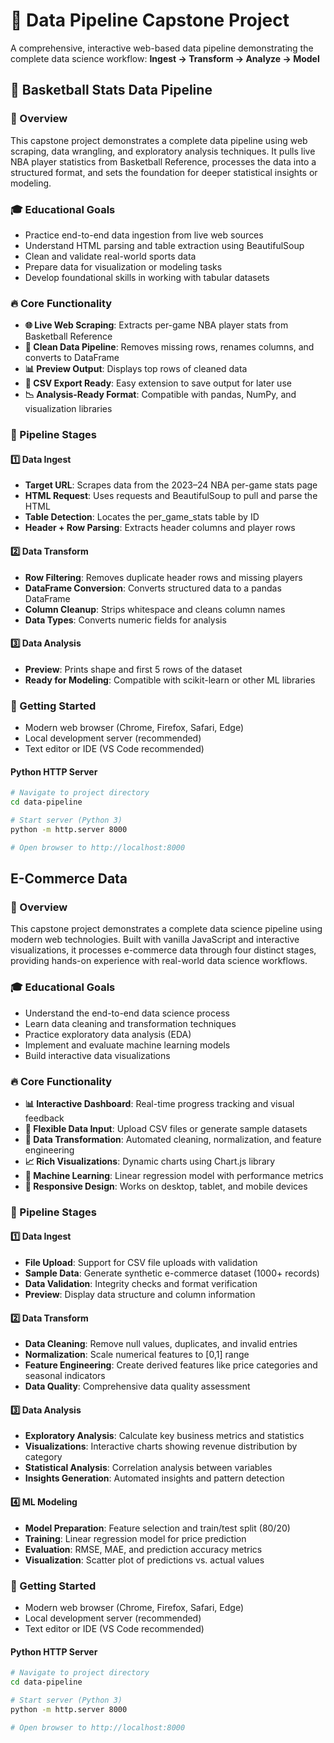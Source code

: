 # 🚀 Data Pipeline Capstone Project

A comprehensive, interactive web-based data pipeline demonstrating the complete data science workflow: **Ingest → Transform → Analyze → Model**

## 🏀 Basketball Stats Data Pipeline
### 🎯 Overview
This capstone project demonstrates a complete data pipeline using web scraping, data wrangling, and exploratory analysis techniques. It pulls live NBA player statistics from Basketball Reference, processes the data into a structured format, and sets the foundation for deeper statistical insights or modeling.

### 🎓 Educational Goals
- Practice end-to-end data ingestion from live web sources
- Understand HTML parsing and table extraction using BeautifulSoup
- Clean and validate real-world sports data
- Prepare data for visualization or modeling tasks
- Develop foundational skills in working with tabular datasets

### 🔥 Core Functionality
- **🌐 Live Web Scraping**: Extracts per-game NBA player stats from Basketball Reference
- **🧹 Clean Data Pipeline**: Removes missing rows, renames columns, and converts to DataFrame
- **📊 Preview Output**: Displays top rows of cleaned data
- **📁 CSV Export Ready**: Easy extension to save output for later use
- **📉 Analysis-Ready Format**: Compatible with pandas, NumPy, and visualization libraries

### 🔄 Pipeline Stages
#### 1️⃣ Data Ingest
- **Target URL**: Scrapes data from the 2023–24 NBA per-game stats page
- **HTML Request**: Uses requests and BeautifulSoup to pull and parse the HTML
- **Table Detection**: Locates the per_game_stats table by ID
- **Header + Row Parsing**: Extracts header columns and player rows

#### 2️⃣ Data Transform
- **Row Filtering**: Removes duplicate header rows and missing players
- **DataFrame Conversion**: Converts structured data to a pandas DataFrame
- **Column Cleanup**: Strips whitespace and cleans column names
- **Data Types**: Converts numeric fields for analysis

#### 3️⃣ Data Analysis
- **Preview**: Prints shape and first 5 rows of the dataset
- **Ready for Modeling**: Compatible with scikit-learn or other ML libraries

### 🚀 Getting Started
- Modern web browser (Chrome, Firefox, Safari, Edge)
- Local development server (recommended)
- Text editor or IDE (VS Code recommended)

#### Python HTTP Server
```bash
# Navigate to project directory
cd data-pipeline

# Start server (Python 3)
python -m http.server 8000

# Open browser to http://localhost:8000
```

## E-Commerce Data

### 🎯 Overview

This capstone project demonstrates a complete data science pipeline using modern web technologies. Built with vanilla JavaScript and interactive visualizations, it processes e-commerce data through four distinct stages, providing hands-on experience with real-world data science workflows.

### 🎓 Educational Goals
- Understand the end-to-end data science process
- Learn data cleaning and transformation techniques
- Practice exploratory data analysis (EDA)
- Implement and evaluate machine learning models
- Build interactive data visualizations

### 🔥 Core Functionality
- **📊 Interactive Dashboard**: Real-time progress tracking and visual feedback
- **📁 Flexible Data Input**: Upload CSV files or generate sample datasets
- **🔄 Data Transformation**: Automated cleaning, normalization, and feature engineering
- **📈 Rich Visualizations**: Dynamic charts using Chart.js library
- **🤖 Machine Learning**: Linear regression model with performance metrics
- **📱 Responsive Design**: Works on desktop, tablet, and mobile devices

### 🔄 Pipeline Stages

#### 1️⃣ Data Ingest
- **File Upload**: Support for CSV file uploads with validation
- **Sample Data**: Generate synthetic e-commerce dataset (1000+ records)
- **Data Validation**: Integrity checks and format verification
- **Preview**: Display data structure and column information

#### 2️⃣ Data Transform
- **Data Cleaning**: Remove null values, duplicates, and invalid entries
- **Normalization**: Scale numerical features to [0,1] range
- **Feature Engineering**: Create derived features like price categories and seasonal indicators
- **Data Quality**: Comprehensive data quality assessment

#### 3️⃣ Data Analysis
- **Exploratory Analysis**: Calculate key business metrics and statistics
- **Visualizations**: Interactive charts showing revenue distribution by category
- **Statistical Analysis**: Correlation analysis between variables
- **Insights Generation**: Automated insights and pattern detection

#### 4️⃣ ML Modeling
- **Model Preparation**: Feature selection and train/test split (80/20)
- **Training**: Linear regression model for price prediction
- **Evaluation**: RMSE, MAE, and prediction accuracy metrics
- **Visualization**: Scatter plot of predictions vs. actual values

### 🚀 Getting Started
- Modern web browser (Chrome, Firefox, Safari, Edge)
- Local development server (recommended)
- Text editor or IDE (VS Code recommended)

#### Python HTTP Server
```bash
# Navigate to project directory
cd data-pipeline

# Start server (Python 3)
python -m http.server 8000

# Open browser to http://localhost:8000
```
